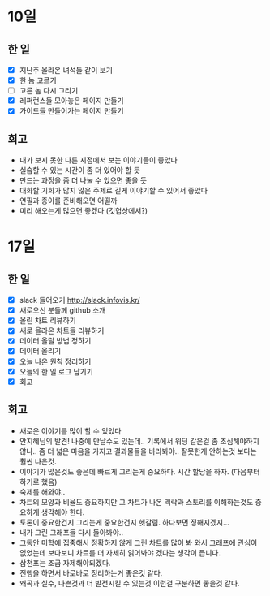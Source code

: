 

# 10일
## 한 일
* [x] 지난주 올라온 녀석들 같이 보기
* [x] 한 놈 고르기
* [ ] 고른 놈 다시 그리기
* [x] 레퍼런스들 모아놓은 페이지 만들기
* [x] 가이드들 만들어가는 페이지 만들기

## 회고
* 내가 보지 못한 다른 지점에서 보는 이야기들이 좋았다
* 실습할 수 있는 시간이 좀 더 있어야 할 듯
* 만드는 과정을 좀 더 나눌 수 있으면 좋을 듯
* 대화할 기회가 많지 않은 주제로 길게 이야기할 수 있어서 좋았다
* 연필과 종이를 준비해오면 어떨까
* 미리 해오는게 많으면 좋겠다 (깃헙상에서?)


# 17일
## 한 일
* [x] slack 들어오기 http://slack.infovis.kr/
* [x] 새로오신 분들께 github 소개
* [x] 올린 차트 리뷰하기
* [x] 새로 올라온 차트들 리뷰하기
* [x] 데이터 올릴 방법 정하기
* [x] 데이터 올리기
* [x] 오늘 나온 원칙 정리하기
* [x] 오늘의 한 일 로그 남기기
* [x] 회고

## 회고

* 새로운 이야기를 많이 할 수 있었다
* 안지혜님의 발견! 나중에 만날수도 있는데.. 기록에서 워딩 같은걸 좀 조심해야하지 않나.. 좀 더 넓은 마음을 가지고 결과물들을 바라봐야.. 잘못한게 안하는것 보다는 훨씬 나은것. 
* 이야기가 많은것도 좋은데 빠르게 그리는게 중요하다. 시간 할당을 하자. (다음부터 하기로 했음)
* 숙제를 해와야..
* 차트의 모양과 비율도 중요하지만 그 차트가 나온 맥락과 스토리를 이해하는것도 중요하게 생각해야 한다.
* 토론이 중요한건지 그리는게 중요한건지 헷갈림. 하다보면 정해지겠지...
* 내가 그린 그래프들 다시 돌아봐야..
* 그동안 미학에 집중해서 정확하지 않게 그린 차트를 많이 봐 와서 그래프에 관심이 없었는데 보다보니 차트를 더 자세히 읽어봐야 겠다는 생각이 듭니다.
* 삼천포는 조금 자제해야되겠다.
* 진행을 하면서 바로바로 정리하는거 좋은것 같다.
* 왜곡과 실수, 나쁜것과 더 발전시킬 수 있는것 이런걸 구분하면 좋을것 같다.
